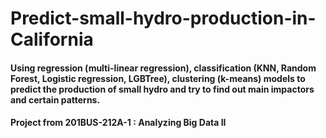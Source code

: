 # Predict-small-hydro-production-in-California
#### Using regression (multi-linear regression), classification (KNN, Random Forest, Logistic regression, LGBTree), clustering (k-means) models to predict the production of small hydro and try to find out main impactors and certain patterns.

#### Project from 201BUS-212A-1 : Analyzing Big Data II
